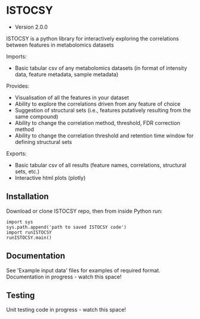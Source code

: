 # ISTOCSY

* Version 2.0.0

ISTOCSY is a python library for interactively exploring the correlations between features in metabolomics datasets

Imports:
 - Basic tabular csv of any metabolomics datasets (in format of intensity data, feature metadata, sample metadata)

Provides:
 - Visualisation of all the features in your dataset
 - Ability to explore the correlations driven from any feature of choice
 - Suggestion of structural sets (i.e., features putatively resulting from the same compound)
 - Ability to change the correlation method, threshold, FDR correction method
 - Ability to change the correlation threshold and retention time window for defining structural sets

Exports:
 - Basic tabular csv of all results (feature names, correlations, structural sets, etc.)
 - Interactive html plots (plotly)

## Installation

Download or clone ISTOCSY repo, then from inside Python run:

    import sys
	sys.path.append('path to saved ISTOCSY code')
	import runISTOCSY
	runISTOCSY.main()

## Documentation

See 'Example input data' files for examples of required format.
Documentation in progress - watch this space!

## Testing

Unit testing code in progress - watch this space!
